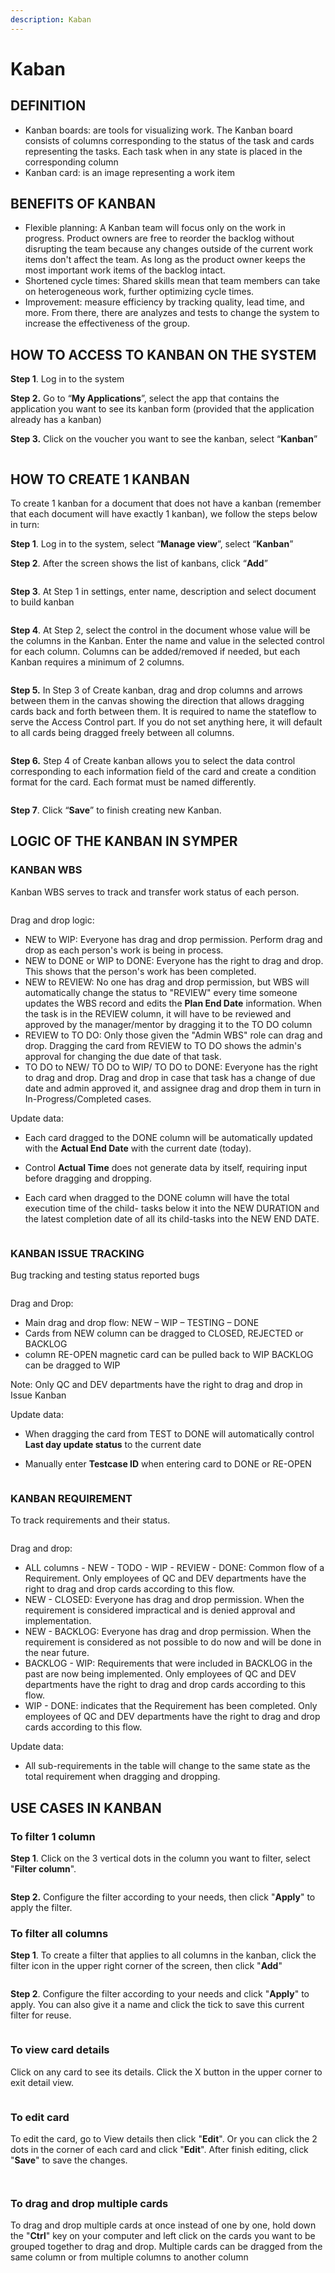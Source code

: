 ```yaml
---
description: Kaban
---
```


# Kaban

## DEFINITION

* Kanban boards: are tools for visualizing work. The Kanban board consists of columns corresponding to the status of the task and cards representing the tasks. Each task when in any state is placed in the corresponding column
* Kanban card: is an image representing a work item

## BENEFITS OF KANBAN

* Flexible planning: A Kanban team will focus only on the work in progress. Product owners are free to reorder the backlog without disrupting the team because any changes outside of the current work items don't affect the team. As long as the product owner keeps the most important work items of the backlog intact.
* Shortened cycle times: Shared skills mean that team members can take on heterogeneous work, further optimizing cycle times.
* Improvement: measure efficiency by tracking quality, lead time, and more. From there, there are analyzes and tests to change the system to increase the effectiveness of the group.

## HOW TO ACCESS TO KANBAN ON THE SYSTEM

**Step 1**. Log in to the system

**Step 2.** Go to “**My Applications**”, select the app that contains the application you want to see its kanban form (provided that the application already has a kanban)

**Step 3.** Click on the voucher you want to see the kanban, select “**Kanban**”

<figure><img src="../.gitbook/assets/image (42) (1).png" alt=""><figcaption></figcaption></figure>

## HOW TO CREATE 1 KANBAN

To create 1 kanban for a document that does not have a kanban (remember that each document will have exactly 1 kanban), we follow the steps below in turn:

**Step 1**. Log in to the system, select “**Manage view**”, select “**Kanban**”

**Step 2**. After the screen shows the list of kanbans, click “**Add**”

<figure><img src="../.gitbook/assets/image (34) (1).png" alt=""><figcaption></figcaption></figure>

**Step 3**. At Step 1 in settings, enter name, description and select document to build kanban

<figure><img src="../.gitbook/assets/image (3) (1).png" alt=""><figcaption></figcaption></figure>

**Step 4**. At Step 2, select the control in the document whose value will be the columns in the Kanban. Enter the name and value in the selected control for each column. Columns can be added/removed if needed, but each Kanban requires a minimum of 2 columns.

<figure><img src="../.gitbook/assets/image (40) (1).png" alt=""><figcaption></figcaption></figure>

**Step 5.** In Step 3 of Create kanban, drag and drop columns and arrows between them in the canvas showing the direction that allows dragging cards back and forth between them. It is required to name the stateflow to serve the Access Control part. If you do not set anything here, it will default to all cards being dragged freely between all columns.

<figure><img src="../.gitbook/assets/image (20).png" alt=""><figcaption></figcaption></figure>

**Step 6.** Step 4 of Create kanban allows you to select the data control corresponding to each information field of the card and create a condition format for the card. Each format must be named differently.

<figure><img src="../.gitbook/assets/image (6) (1).png" alt=""><figcaption></figcaption></figure>

**Step 7**. Click “**Save**” to finish creating new Kanban.

## LOGIC OF THE KANBAN IN SYMPER

### KANBAN WBS

Kanban WBS serves to track and transfer work status of each person.

<figure><img src="../.gitbook/assets/image (24).png" alt=""><figcaption></figcaption></figure>

Drag and drop logic:

* NEW to WIP: Everyone has drag and drop permission. Perform drag and drop as each person's work is being in process.
* NEW to DONE or WIP to DONE: Everyone has the right to drag and drop. This shows that the person's work has been completed.
* NEW to REVIEW: No one has drag and drop permission, but WBS will automatically change the status to "REVIEW" every time someone updates the WBS record and edits the **Plan End Date** information. When the task is in the REVIEW column, it will have to be reviewed and approved by the manager/mentor by dragging it to the TO DO column
* REVIEW to TO DO: Only those given the "Admin WBS" role can drag and drop. Dragging the card from REVIEW to TO DO shows the admin's approval for changing the due date of that task.
* TO DO to NEW/ TO DO to WIP/ TO DO to DONE: Everyone has the right to drag and drop. Drag and drop in case that task has a change of due date and admin approved it, and assignee drag and drop them in turn in In-Progress/Completed cases.

Update data:

* Each card dragged to the DONE column will be automatically updated with the **Actual End Date** with the current date (today).
* Control **Actual Time** does not generate data by itself, requiring input before dragging and dropping.
*   Each card when dragged to the DONE column will have the total execution time of the child- tasks below it into the NEW DURATION and the latest completion date of all its child-tasks into the NEW END DATE.

    <figure><img src="../.gitbook/assets/image (22) (1).png" alt=""><figcaption></figcaption></figure>

### KANBAN ISSUE TRACKING

Bug tracking and testing status reported bugs

<figure><img src="../.gitbook/assets/image (53) (1).png" alt=""><figcaption></figcaption></figure>

Drag and Drop:

* Main drag and drop flow: NEW – WIP – TESTING – DONE
* Cards from NEW column can be dragged to CLOSED, REJECTED or BACKLOG
* column RE-OPEN magnetic card can be pulled back to WIP BACKLOG can be dragged to WIP

Note: Only QC and DEV departments have the right to drag and drop in Issue Kanban

Update data:

* When dragging the card from TEST to DONE will automatically control **Last day update status** to the current date
*   Manually enter **Testcase ID** when entering card to DONE or RE-OPEN

    <figure><img src="../.gitbook/assets/image (27).png" alt=""><figcaption></figcaption></figure>

### KANBAN REQUIREMENT

To track requirements and their status.

<figure><img src="../.gitbook/assets/image (11) (1).png" alt=""><figcaption></figcaption></figure>

Drag and drop:

* ALL columns - NEW - TODO - WIP - REVIEW - DONE: Common flow of a Requirement. Only employees of QC and DEV departments have the right to drag and drop cards according to this flow.
* NEW - CLOSED: Everyone has drag and drop permission. When the requirement is considered impractical and is denied approval and implementation.
* NEW - BACKLOG: Everyone has drag and drop permission. When the requirement is considered as not possible to do now and will be done in the near future.
* BACKLOG - WIP: Requirements that were included in BACKLOG in the past are now being implemented. Only employees of QC and DEV departments have the right to drag and drop cards according to this flow.
* WIP - DONE: indicates that the Requirement has been completed. Only employees of QC and DEV departments have the right to drag and drop cards according to this flow.

Update data:

* All sub-requirements in the table will change to the same state as the total requirement when dragging and dropping.

## USE CASES IN KANBAN

### To filter 1 column

**Step 1**. Click on the 3 vertical dots in the column you want to filter, select "**Filter column**".

<figure><img src="../.gitbook/assets/image (16) (1).png" alt=""><figcaption></figcaption></figure>

**Step 2.** Configure the filter according to your needs, then click "**Apply**" to apply the filter.

### To filter all columns

**Step 1**. To create a filter that applies to all columns in the kanban, click the filter icon in the upper right corner of the screen, then click "**Add**"

<figure><img src="../.gitbook/assets/image (9) (1).png" alt=""><figcaption></figcaption></figure>

**Step 2**. Configure the filter according to your needs and click "**Apply**" to apply. You can also give it a name and click the tick to save this current filter for reuse.

<figure><img src="../.gitbook/assets/image (51).png" alt=""><figcaption></figcaption></figure>

### To view card details

Click on any card to see its details. Click the X button in the upper corner to exit detail view.

<figure><img src="../.gitbook/assets/image (8) (1) (1).png" alt=""><figcaption></figcaption></figure>

### To edit card

To edit the card, go to View details then click "**Edit**". Or you can click the 2 dots in the corner of each card and click "**Edit**". After finish editing, click "**Save**" to save the changes.

<figure><img src="../.gitbook/assets/image (38) (1).png" alt=""><figcaption></figcaption></figure>

<figure><img src="../.gitbook/assets/image (26).png" alt=""><figcaption></figcaption></figure>

### To drag and drop multiple cards

To drag and drop multiple cards at once instead of one by one, hold down the "**Ctrl**" key on your computer and left click on the cards you want to be grouped together to drag and drop. Multiple cards can be dragged from the same column or from multiple columns to another column

